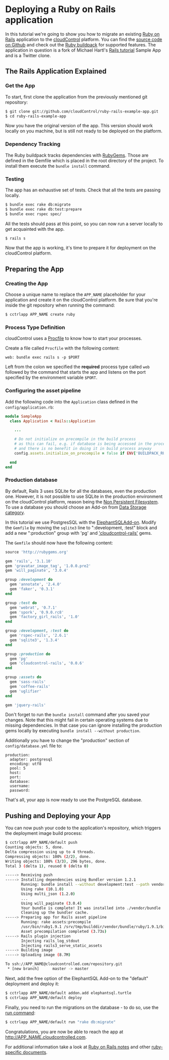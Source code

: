 # Deploying a Ruby on Rails application

In this tutorial we're going to show you how to migrate an existing [Ruby on Rails]
application to the [cloudControl] platform. You can find the [source code on Github][example-app]
and check out the [Ruby buildpack][ruby buildpack] for supported features. The
application in question is a fork of Michael Hartl's [Rails tutorial] Sample
App and is a Twitter clone.

## The Rails Application Explained

### Get the App

To start, first clone the application from the previously mentioned git repository:
~~~bash
$ git clone git://github.com/cloudControl/ruby-rails-example-app.git
$ cd ruby-rails-example-app
~~~

Now you have the original version of the app. This version should work locally
on you machine, but is still not ready to be deployed on the platform.

### Dependency Tracking

The Ruby buildpack tracks dependencies with [RubyGems]. Those are defined in
the Gemfile which is placed in the root directory of the project. To install
them execute the `bundle install` command.

### Testing

The app has an exhaustive set of tests. Check that all the tests are
passing locally.

~~~bash
$ bundle exec rake db:migrate
$ bundle exec rake db:test:prepare
$ bundle exec rspec spec/
~~~

All the tests should pass at this point, so  you can now run a server locally
to get acquainted with the app.
~~~bash
$ rails s
~~~

Now that the app is working, it's time to prepare it for deployment on the
cloudControl platform.


## Preparing the App

### Creating the App

Choose a unique name to replace the `APP_NAME` placeholder for your application
and create it on the cloudControl platform. Be sure that you're inside the git
repository when running the command:
~~~bash
$ cctrlapp APP_NAME create ruby
~~~

### Process Type Definition

cloudControl uses a [Procfile] to know how to start your processes.

Create a file called `Procfile` with the following content:
~~~
web: bundle exec rails s -p $PORT
~~~

Left from the colon we specified the **required** process type called `web`
followed by the command that starts the app and listens on the port specified
by the environment variable `$PORT`.

### Configuring the asset pipeline

Add the following code into the `Application` class defined in the `config/application.rb`:
~~~ruby
module SampleApp
  class Application < Rails::Application

    ...

    # Do not initialize on precompile in the build process
    # as this can fail, e.g. if database is being accessed in the process
    # and there is no benefit in doing it in build process anyway
    config.assets.initialize_on_precompile = false if ENV['BUILDPACK_RUNNING']

  end
end
~~~

### Production database

By default, Rails 3 uses SQLite for all the databases, even the production one.
However, it is not possible to use SQLite in the production environment on the
cloudControl platform, reason being the [Non Persistent Filesystem][filesystem].
To use a database you should choose an Add-on from [Data Storage category][data-storage-addons].

In this  tutorial we use PostgresSQL with the [ElephantSQLAdd-on][postgres-addon].
Modify the `Gemfile` by moving the `sqlite3` line to ":development, :test"
block and add a new ":production" group with 'pg' and ['cloudcontrol-rails'][gem itself]
gems.

The `Gemfile` should now have the following content:
~~~ruby
source 'http://rubygems.org'

gem 'rails', '3.1.10'
gem 'gravatar_image_tag', '1.0.0.pre2'
gem 'will_paginate', '3.0.4'

group :development do
  gem 'annotate', '2.4.0'
  gem 'faker', '0.3.1'
end

group :test do
  gem 'webrat', '0.7.1'
  gem 'spork', '0.9.0.rc8'
  gem 'factory_girl_rails', '1.0'
end

group :development, :test do
  gem 'rspec-rails', '2.6.1'
  gem 'sqlite3', '1.3.4'
end

group :production do
  gem 'pg'
  gem 'cloudcontrol-rails', '0.0.6'
end

group :assets do
  gem 'sass-rails'
  gem 'coffee-rails'
  gem 'uglifier'
end

gem 'jquery-rails'
~~~

Don't forget to run the `bundle install` command after you saved your changes.
Note that this might fail in certain operating systems due to missing
dependencies. In that case you can ignore installing the production gems
locally by executing `bundle install --without production`.

Additionally you have to change the "production" section of
`config/database.yml` file to:
~~~
production:
  adapter: postgresql
  encoding: utf8
  pool: 5
  host:
  port:
  database:
  username:
  password:
~~~

That's all, your app is now ready to use the PostgreSQL database.

## Pushing and Deploying your App

You can now push your code to the application's repository, which triggers the
deployment image build process:
~~~bash
$ cctrlapp APP_NAME/default push
Counting objects: 5, done.
Delta compression using up to 4 threads.
Compressing objects: 100% (2/2), done.
Writing objects: 100% (3/3), 296 bytes, done.
Total 3 (delta 1), reused 0 (delta 0)

-----> Receiving push
-----> Installing dependencies using Bundler version 1.2.1
       Running: bundle install --without development:test --path vendor/bundle --binstubs bin/ --deployment
       Using rake (10.1.0)
       Using multi_json (1.2.0)
       ...
       Using will_paginate (3.0.4)
       Your bundle is complete! It was installed into ./vendor/bundle
       Cleaning up the bundler cache.
-----> Preparing app for Rails asset pipeline
       Running: rake assets:precompile
       /usr/bin/ruby1.9.1 /srv/tmp/builddir/vendor/bundle/ruby/1.9.1/bin/rake assets:precompile:nondigest RAILS_ENV=production RAILS_GROUPS=assets
       Asset precompilation completed (3.73s)
-----> Rails plugin injection
       Injecting rails_log_stdout
       Injecting rails3_serve_static_assets
-----> Building image
-----> Uploading image (8.7M)

To ssh://APP_NAME@cloudcontrolled.com/repository.git
 * [new branch]      master -> master
~~~

Next, add the free option of the ElephantSQL Add-on to the "default" deployment
and deploy it:
~~~bash
$ cctrlapp APP_NAME/default addon.add elephantsql.turtle
$ cctrlapp APP_NAME/default deploy
~~~

Finally, you need to run the migrations on the database - to do so, use the [run command]:
~~~bash
$ cctrlapp APP_NAME/default run "rake db:migrate"
~~~

Congratulations, you are now be able to reach the app at http://APP_NAME.cloudcontrolled.com.

For additional information take a look at [Ruby on Rails notes][rails-notes] and
other [ruby-specific documents][ruby-guides].

[Ruby on Rails]: http://rubyonrails.org/
[cloudControl]: http://www.cloudcontrol.com
[example-app]: https://github.com/cloudControl/ruby-rails-example-app
[ruby buildpack]: https://github.com/cloudControl/buildpack-ruby
[Rails tutorial]: http://ruby.railstutorial.org/
[RubyGems]: http://rubygems.org/
[Procfile]: https://www.cloudcontrol.com/dev-center/Platform%20Documentation#buildpacks-and-the-procfile
[filesystem]: https://www.cloudcontrol.com/dev-center/Platform%20Documentation#non-persistent-filesystem
[data-storage-addons]: https://www.cloudcontrol.com/dev-center/Add-on%20Documentation/Data%20Storage/
[postgres-addon]: https://www.cloudcontrol.com/dev-center/Add-on%20Documentation/Data%20Storage/ElephantSQL
[run command]: https://www.cloudcontrol.com/dev-center/Guides/Ruby/RunCommand
[rails-notes]: https://www.cloudcontrol.com/dev-center/Guides/Ruby/RailsNotes
[ruby-guides]: https://www.cloudcontrol.com/dev-center/Guides/Ruby
[gem itself]: http://rubygems.org/gems/cloudcontrol-rails
